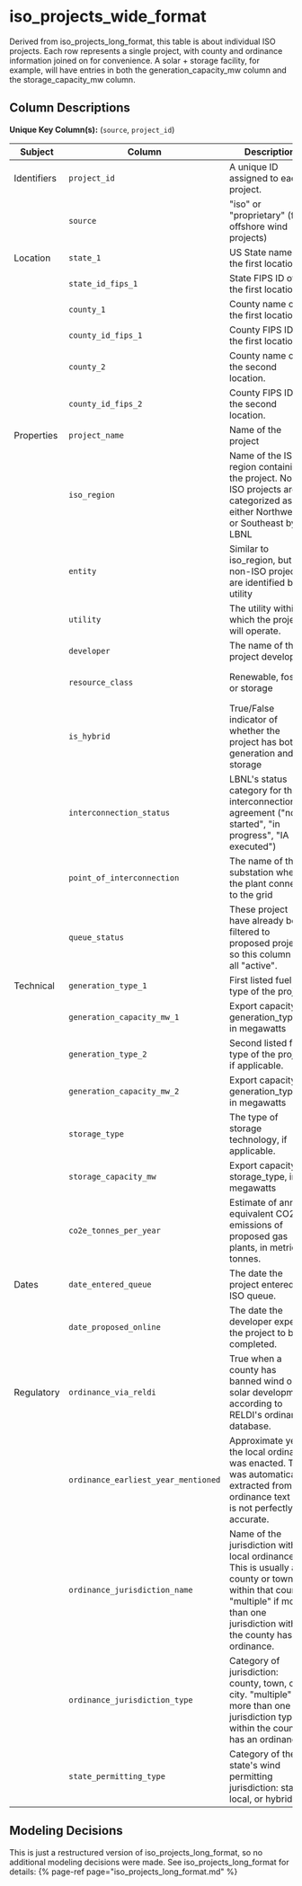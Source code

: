 # iso_projects_wide_format

Derived from iso_projects_long_format, this table is about individual ISO projects. Each row represents a single project, with county and ordinance information joined on for convenience. A solar + storage facility, for example, will have entries in both the generation_capacity_mw column and the storage_capacity_mw column.

## Column Descriptions

**Unique Key Column(s):** (`source`, `project_id`)

|Subject|Column|Description|Source|Notes|
|----|----|----|----|----|
|Identifiers|`project_id`|A unique ID assigned to each project.|derived||
||`source`|"iso" or "proprietary" (for offshore wind projects)|derived||
|Location|`state_1`|US State name of the first location.|Census||
||`state_id_fips_1`|State FIPS ID of the first location.|Census||
||`county_1`|County name of the first location.|Census||
||`county_id_fips_1`|County FIPS ID of the first location.|Census||
||`county_2`|County name of the second location.|Census||
||`county_id_fips_2`|County FIPS ID of the second location.|Census||
|Properties|`project_name`|Name of the project|LBNL||
||`iso_region`|Name of the ISO region containing the project. Non-ISO projects are categorized as either Northwest or Southeast by LBNL|LBNL||
||`entity`|Similar to iso_region, but non-ISO projects are identified by utility|LBNL||
||`utility`|The utility within which the project will operate.|LBNL||
||`developer`|The name of the project developer.|LBNL||
||`resource_class`|Renewable, fossil, or storage|derived from LBNL||
||`is_hybrid`|True/False indicator of whether the project has both generation and storage|derived from LBNL||
||`interconnection_status`|LBNL's status category for the interconnection agreement ("not started", "in progress", "IA executed")|LBNL||
||`point_of_interconnection`|The name of the substation where the plant connects to the grid|LBNL||
||`queue_status`|These project have already been filtered to proposed projects, so this column is all "active".|LBNL||
|Technical|`generation_type_1`|First listed fuel type of the project.|LBNL||
||`generation_capacity_mw_1`|Export capacity of generation_type_1, in megawatts|LBNL||
||`generation_type_2`|Second listed fuel type of the project, if applicable.|LBNL||
||`generation_capacity_mw_2`|Export capacity of generation_type_2, in megawatts|LBNL||
||`storage_type`|The type of storage technology, if applicable.|LBNL||
||`storage_capacity_mw`|Export capacity of storage_type, in megawatts|LBNL|mostly missing|
||`co2e_tonnes_per_year`|Estimate of annual equivalent CO2 emissions of proposed gas plants, in metric tonnes.|derived from LBNL||
|Dates|`date_entered_queue`|The date the project entered the ISO queue.|LBNL||
||`date_proposed_online`|The date the developer expects the project to be completed.|LBNL||
|Regulatory|`ordinance_via_reldi`|True when a county has banned wind or solar development according to RELDI's ordinance database.|derived from RELDI||
||`ordinance_earliest_year_mentioned`|Approximate year the local ordinance was enacted. This was automatically extracted from the ordinance text so is not perfectly accurate.|derived from RELDI||
||`ordinance_jurisdiction_name`|Name of the jurisdiction with a local ordinance. This is usually a county or town within that county. "multiple" if more than one jurisdiction within the county has an ordinance.|RELDI||
||`ordinance_jurisdiction_type`|Category of jurisdiction: county, town, or city. "multiple" if more than one jurisdiction type within the county has an ordinance.|derived from RELDI||
||`state_permitting_type`|Category of the state's wind permitting jurisdiction: state, local, or hybrid.|NCSL||

## Modeling Decisions

This is just a restructured version of iso_projects_long_format, so no additional modeling decisions were made. See iso_projects_long_format for details:
{% page-ref page="iso_projects_long_format.md" %}

